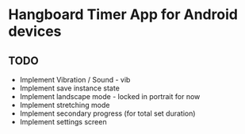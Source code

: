 # Hangboard Timer App for Android devices

## TODO
- Implement Vibration / Sound - vib
- Implement save instance state
- Implement landscape mode - locked in portrait for now
- Implement stretching mode
- Implement secondary progress (for total set duration)
- Implement settings screen